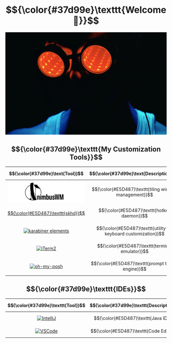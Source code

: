# $${\color{#37d99e}\texttt{Welcome 👋}}$$

<p align="center">
    <picture>
        <source media="(prefers-color-scheme: dark)" srcset="./resources/dark.jpeg">
        <source media="(prefers-color-scheme: light)" srcset="./resources/white.jpeg">
        <img alt="Shows an image with a person wearing a pair of cyberpunk style lit glasses" src="./resources/dark.jpeg">
    </picture>
</p>

## $${\color{#37d99e}\texttt{My Customization Tools}}$$

|                                                                                  $${\color{#37d99e}\text{Tool}}$$                                                                                   |             $${\color{#37d99e}\text{Description}}$$              | $${\color{#37d99e}\text{Configuration}}$$                                                                                                           |
| :-------------------------------------------------------------------------------------------------------------------------------------------------------------------------------------------------: | :--------------------------------------------------------------: | --------------------------------------------------------------------------------------------------------------------------------------------------- |
|                        <a href="https://github.com/koekeishiya/yabai"><img alt="Yabai" src="https://github.com/koekeishiya/yabai/raw/master/assets/banner/banner.svg"/></a>                         |      $${\color{#E5D487}\texttt{tiling window management}}$$      | <a href="https://github.com/bogdan23a/.config/blob/main/yabai/yabairc"><img alt="config" src="./resources/cog.png" width="40px"/></a>               |
|                                                       <a href="https://github.com/koekeishiya/skhd"> $${\color{#E5D487}\texttt{skhd}}$$ </a>                                                        |           $${\color{#E5D487}\texttt{hotkey daemon}}$$            | <a href="https://github.com/bogdan23a/.config/blob/main/skhd/skhdrc"><img alt="config" src="./resources/cog.png" width="40px"/></a>                 |
|           <a href="https://github.com/pqrs-org/Karabiner-Elements"><img alt="karabiner elements" src="https://karabiner-elements.pqrs.org/favicons/android-96x96.png" width="40px"/></a>            | $${\color{#E5D487}\texttt{utility for keyboard customization}}$$ | <a href="https://github.com/bogdan23a/.config/blob/main/karabiner/karabiner.json"><img alt="config" src="./resources/cog.png" width="40px"/></a>    |
|                                                      <a href=""><img alt="iTerm2" src="https://iterm2.com/img/logo2x.jpg" width="120px"/></a>                                                       |         $${\color{#E5D487}\texttt{terminal emulator}}$$          | <a href="https://github.com/bogdan23a/.config/blob/main/yabai/yabairc"><img alt="config" src="./resources/cog.png" width="40px"/></a>               |
| <a href="https://github.com/JanDeDobbeleer/oh-my-posh"><img alt="oh-my-posh" src="https://raw.githubusercontent.com/jandedobbeleer/oh-my-posh/main/website/static/img/logo.png" width="100px"/></a> |        $${\color{#E5D487}\texttt{prompt theme engine}}$$         | <a href="https://github.com/bogdan23a/.config/blob/main/oh-my-posh/bromium.omp.json"><img alt="config" src="./resources/cog.png" width="40px"/></a> |

## $${\color{#37d99e}\texttt{IDEs}}$$

|                               $${\color{#37d99e}\texttt{Tool}}$$                                | $${\color{#37d99e}\texttt{Description}}$$ | $${\color{#37d99e}\texttt{Configuration}}$$                                                                                               |
| :---------------------------------------------------------------------------------------------: | :---------------------------------------: | ----------------------------------------------------------------------------------------------------------------------------------------- |
|      <a href=""><img alt="IntelliJ" src="https://www.jetbrains.com/icon.svg?r=1234"/></a>       |  $${\color{#E5D487}\texttt{Java IDE}}$$   | <a href="https://github.com/bogdan23a/.config/blob/main/yabai/yabairc"><img alt="config" src="./resources/cog.png" width="40px">          |
| <a href=""><img alt="VSCode" src="https://code.visualstudio.com/favicon.ico" width="40px"/></a> | $${\color{#E5D487}\texttt{Code Editor}}$$ | <a href="https://marketplace.visualstudio.com/items?itemName=TheBromo.bromium"><img alt="config" src="./resources//cog.png" width="40px"> |
